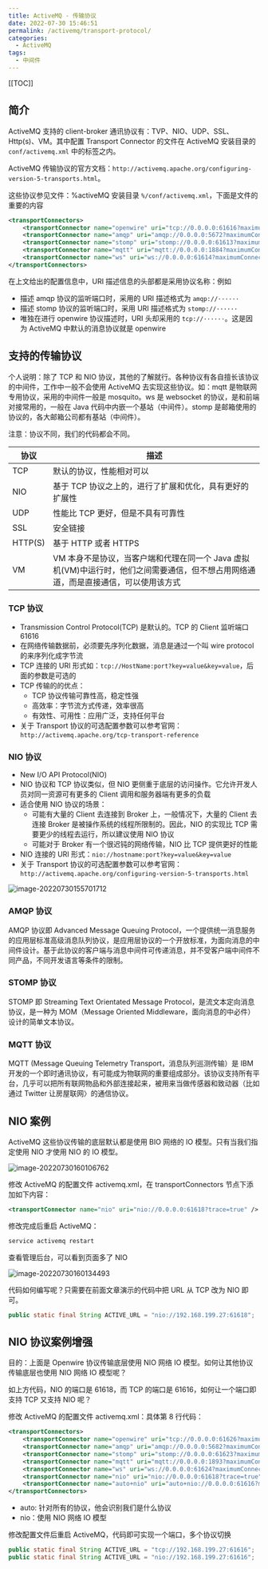 ```yaml
---
title: ActiveMQ - 传输协议
date: 2022-07-30 15:46:51
permalink: /activemq/transport-protocol/
categories:
  - ActiveMQ
tags:
  - 中间件
---
```


[[TOC]]

## 简介

ActiveMQ 支持的 client-broker 通讯协议有：TVP、NIO、UDP、SSL、Http(s)、VM。其中配置 Transport Connector 的文件在 ActiveMQ 安装目录的 `conf/activemq.xml` 中的标签之内。

ActiveMQ 传输协议的官方文档：`http://activemq.apache.org/configuring-version-5-transports.html`。

这些协议参见文件：%activeMQ 安装目录 `%/conf/activemq.xml`，下面是文件的重要的内容

```xml
<transportConnectors>
    <transportConnector name="openwire" uri="tcp://0.0.0.0:61616?maximumConnections=1000&amp;wireFormat.maxFrameSize=104857600"/>
    <transportConnector name="amqp" uri="amqp://0.0.0.0:5672?maximumConnections=1000&amp;wireFormat.maxFrameSize=104857600"/>
    <transportConnector name="stomp" uri="stomp://0.0.0.0:61613?maximumConnections=1000&amp;wireFormat.maxFrameSize=104857600"/>
    <transportConnector name="mqtt" uri="mqtt://0.0.0.0:1884?maximumConnections=1000&amp;wireFormat.maxFrameSize=104857600"/>
    <transportConnector name="ws" uri="ws://0.0.0.0:61614?maximumConnections=1000&amp;wireFormat.maxFrameSize=104857600"/>
</transportConnectors>
```

在上文给出的配置信息中，URI 描述信息的头部都是采用协议名称：例如

- 描述 amqp 协议的监听端口时，采用的 URI 描述格式为 `amqp://······`
- 描述 stomp 协议的监听端口时，采用 URI 描述格式为 `stomp://······`
- 唯独在进行 openwire 协议描述时，URI 头却采用的 `tcp://······`。这是因为 ActiveMQ 中默认的消息协议就是 openwire

## 支持的传输协议

个人说明：除了 TCP 和 NIO 协议，其他的了解就行。各种协议有各自擅长该协议的中间件，工作中一般不会使用 ActiveMQ 去实现这些协议。如：mqtt 是物联网专用协议，采用的中间件一般是 mosquito。ws 是 websocket 的协议，是和前端对接常用的，一般在 Java 代码中内嵌一个基站（中间件）。stomp 是邮箱使用的协议的，各大邮箱公司都有基站（中间件）。

注意：协议不同，我们的代码都会不同。

| 协议    | 描述                                                                                                                                |
| ------- | ----------------------------------------------------------------------------------------------------------------------------------- |
| TCP     | 默认的协议，性能相对可以                                                                                                            |
| NIO     | 基于 TCP 协议之上的，进行了扩展和优化，具有更好的扩展性                                                                             |
| UDP     | 性能比 TCP 更好，但是不具有可靠性                                                                                                   |
| SSL     | 安全链接                                                                                                                            |
| HTTP(S) | 基于 HTTP 或者 HTTPS                                                                                                                |
| VM      | VM 本身不是协议，当客户端和代理在同一个 Java 虚拟机(VM)中运行时，他们之间需要通信，但不想占用网络通道，而是直接通信，可以使用该方式 |

### TCP 协议

- Transmission Control Protocol(TCP) 是默认的。TCP 的 Client 监听端口 61616
- 在网络传输数据前，必须要先序列化数据，消息是通过一个叫 wire protocol 的来序列化成字节流
- TCP 连接的 URI 形式如：`tcp://HostName:port?key=value&key=value`，后面的参数是可选的
- TCP 传输的的优点：
  - TCP 协议传输可靠性高，稳定性强
  - 高效率：字节流方式传递，效率很高
  - 有效性、可用性：应用广泛，支持任何平台
- 关于 Transport 协议的可选配置参数可以参考官网：`http://activemq.apache.org/tcp-transport-reference`

### NIO 协议

- New I/O API Protocol(NIO)
- NIO 协议和 TCP 协议类似，但 NIO 更侧重于底层的访问操作。它允许开发人员对同一资源可有更多的 Client 调用和服务器端有更多的负载
- 适合使用 NIO 协议的场景：
  - 可能有大量的 Client 去连接到 Broker 上，一般情况下，大量的 Client 去连接 Broker 是被操作系统的线程所限制的。因此，NIO 的实现比 TCP 需要更少的线程去运行，所以建议使用 NIO 协议
  - 可能对于 Broker 有一个很迟钝的网络传输，NIO 比 TCP 提供更好的性能
- NIO 连接的 URI 形式：`nio://hostname:port?key=value&key=value`
- 关于 Transport 协议的可选配置参数可以参考官网：`http://activemq.apache.org/configuring-version-5-transports.html`

![image-20220730155701712](https://cdn.jsdelivr.net/gh/Kele-Bingtang/static/img/ActiveMQ/20220730155702.png)

### AMQP 协议

AMQP 协议即 Advanced Message Queuing Protocol，一个提供统一消息服务的应用层标准高级消息队列协议，是应用层协议的一个开放标准，为面向消息的中间件设计。基于此协议的客户端与消息中间件可传递消息，并不受客户端中间件不同产品，不同开发语言等条件的限制。

### STOMP 协议

STOMP 即 Streaming Text Orientated Message Protocol，是流文本定向消息协议，是一种为 MOM（Message Oriented Middleware，面向消息的中必件）设计的简单文本协议。

### MQTT 协议

MQTT (Message Queuing Telemetry Transport，消息队列巡测传输）是 IBM 开发的一个即时通讯协议，有可能成为物联网的重要组成部分。该协议支持所有平台，几乎可以把所有联网物品和外部连接起来，被用来当做传感器和致动器（比如通过 Twitter 让房屋联网〉的通信协议。

## NIO 案例

ActiveMQ 这些协议传输的底层默认都是使用 BIO 网络的 IO 模型。只有当我们指定使用 NIO 才使用 NIO 的 IO 模型。

![image-20220730160106762](https://cdn.jsdelivr.net/gh/Kele-Bingtang/static/img/ActiveMQ/20220730160107.png)

修改 ActiveMQ 的配置文件 activemq.xml，在 transportConnectors 节点下添加如下内容：

```xml
<transportConnector name="nio" uri="nio://0.0.0.0:61618?trace=true" />
```

修改完成后重启 ActiveMQ：

```sh
service activemq restart
```

查看管理后台，可以看到页面多了 NIO

![image-20220730160134493](https://cdn.jsdelivr.net/gh/Kele-Bingtang/static/img/ActiveMQ/20220730160135.png)

代码如何编写呢？只需要在前面文章演示的代码中把 URL 从 TCP 改为 NIO 即可。

```java
public static final String ACTIVE_URL = "nio://192.168.199.27:61618";
```

## NIO 协议案例增强

目的：上面是 Openwire 协议传输底层使用 NIO 网络 IO 模型。如何让其他协议传输底层也使用 NIO 网络 IO 模型呢？

如上方代码，NIO 的端口是 61618，而 TCP 的端口是 61616，如何让一个端口即支持 TCP 又支持 NIO 呢？

修改 ActiveMQ 的配置文件 activemq.xml：具体第 8 行代码：

```xml
<transportConnectors>
    <transportConnector name="openwire" uri="tcp://0.0.0.0:61626?maximumConnections=1000&amp;wireFormat.maxFrameSize=104857600"/>
    <transportConnector name="amqp" uri="amqp://0.0.0.0:5682?maximumConnections=1000&amp;wireFormat.maxFrameSize=104857600"/>
    <transportConnector name="stomp" uri="stomp://0.0.0.0:61623?maximumConnections=1000&amp;wireFormat.maxFrameSize=104857600"/>
    <transportConnector name="mqtt" uri="mqtt://0.0.0.0:1893?maximumConnections=1000&amp;wireFormat.maxFrameSize=104857600"/>
    <transportConnector name="ws" uri="ws://0.0.0.0:61624?maximumConnections=1000&amp;wireFormat.maxFrameSize=104857600"/>
    <transportConnector name="nio" uri="nio://0.0.0.0:61618?trace=true" />
    <transportConnector name="auto+nio" uri="auto+nio://0.0.0.0:61616?maximumConnections=1000&amp;wireFormat.maxFrameSize=104857600&amp;org.apache.activemq.transport.nio.SelectorManager.corePoolSize=20&amp;org.apache.activemq.transport.nio.Se1ectorManager.maximumPoo1Size=50"/>
</transportConnectors>
```

- auto: 针对所有的协议，他会识别我们是什么协议
- nio：使用 NIO 网络 IO 模型

修改配置文件后重启 ActiveMQ，代码即可实现一个端口，多个协议切换

```java
public static final String ACTIVE_URL = "tcp://192.168.199.27:61616";
public static final String ACTIVE_URL = "nio://192.168.199.27:61616";
```
